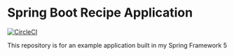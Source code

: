 # Spring Boot Recipe Application

[![CircleCI](https://circleci.com/gh/ahouzi/recipe.svg?style=svg)](https://circleci.com/gh/ahouzi/recipe)

This repository is for an example application built in my Spring Framework 5

